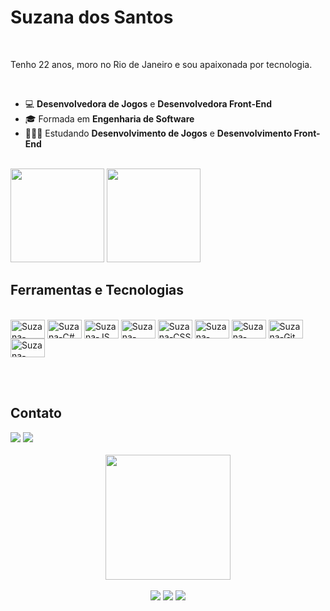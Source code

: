 # Suzana dos Santos 

<br>

Tenho 22 anos, moro no Rio de Janeiro e sou apaixonada por tecnologia. 
         
<br>

* 💻 **Desenvolvedora de Jogos** e **Desenvolvedora Front-End**
* 🎓 Formada em **Engenharia de Software**
* 👩🏻‍💻 Estudando **Desenvolvimento de Jogos** e **Desenvolvimento Front-End**

<br>

<div>
  <img height="150em" src="https://github-readme-stats.vercel.app/api?username=suzanadossantos&show_icons=true&theme=transparent"/>
  <img height="150em" src="https://github-readme-stats.vercel.app/api/top-langs/?username=suzanadossantos&layout=compact&langs_count=7&theme=transparent"/>
</div>

## Ferramentas e Tecnologias

<div style="display: inline_block"><br>
   <img align="center" alt="Suzana-Unity" height="30" width="55" src="https://cdn.jsdelivr.net/gh/devicons/devicon/icons/unity/unity-plain.svg">
   <img align="center" alt="Suzana-C#" height="30" width="55" src="https://cdn.jsdelivr.net/gh/devicons/devicon/icons/csharp/csharp-plain.svg">
   <img align="center" alt="Suzana-JS" height="30" width="55" src="https://cdn.jsdelivr.net/gh/devicons/devicon/icons/javascript/javascript-plain.svg">
   <img align="center" alt="Suzana-HTML" height="30" width="55" src="https://cdn.jsdelivr.net/gh/devicons/devicon/icons/html5/html5-plain.svg">
   <img align="center" alt="Suzana-CSS" height="30" width="55" src="https://cdn.jsdelivr.net/gh/devicons/devicon/icons/css3/css3-plain.svg">
   <img align="center" alt="Suzana-React" height="30" width="55" src="https://cdn.jsdelivr.net/gh/devicons/devicon/icons/react/react-original.svg" />
   <img align="center" alt="Suzana-JAVA" height="30" width="55" src="https://cdn.jsdelivr.net/gh/devicons/devicon/icons/java/java-original.svg">
   <img align="center" alt="Suzana-Git" height="30" width="55" src="https://cdn.jsdelivr.net/gh/devicons/devicon/icons/git/git-original.svg"/>
  <img align="center" alt="Suzana-Figma" height="30" width="55" src="https://cdn.jsdelivr.net/gh/devicons/devicon/icons/figma/figma-original.svg"/>
</div>

<br><br>
      
## Contato

<div> 
    <a href="https://www.linkedin.com/in/suzana-dos-santos-dev/" target="_blank">
    <img src="https://img.shields.io/badge/-LinkedIn-%230077B5?style=for-the-badge&logo=linkedin&logoColor=white" target="_blank"></a> 
    <a href = "mailto:suzanadesenvolvedora@gmail.com">
    <img src="https://img.shields.io/badge/-Gmail-%23333?style=for-the-badge&logo=gmail&logoColor=white" target="_blank"></a>
  </div> 
    
  <br>
      
<div align="center">
  
  <img align="center" src="https://user-images.githubusercontent.com/94690066/193809667-bb786d49-84da-4651-8308-bd46a05398c1.svg" width="200px">
  <br><br>
  <img src="https://komarev.com/ghpvc/?username=suzanadossantos&color=blue&style=for-the-badge">
  <img src="https://img.shields.io/github/followers/suzanadossantos?style=for-the-badge">
  <img src="https://img.shields.io/github/stars/suzanadossantos?style=for-the-badge">
</div>
